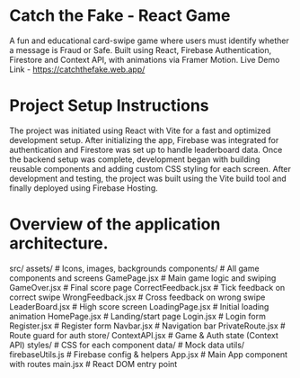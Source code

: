 # Catch the Fake - React Game
A fun and educational card-swipe game where users must identify whether a message is Fraud or Safe. Built using React, Firebase Authentication, Firestore and Context API, with animations via Framer Motion.
Live Demo Link - https://catchthefake.web.app/

# Project Setup Instructions
The project was initiated using React with Vite for a fast and optimized development setup. After initializing the app, Firebase was integrated for authentication and Firestore was set up to handle leaderboard data.
Once the backend setup was complete, development began with building reusable components and adding custom CSS styling for each screen.
After development and testing, the project was built using the Vite build tool and finally deployed using Firebase Hosting.

# Overview of the application architecture.
src/
assets/ # Icons, images, backgrounds
components/ # All game components and screens
GamePage.jsx # Main game logic and swiping
GameOver.jsx # Final score page
CorrectFeedback.jsx # Tick feedback on correct swipe
WrongFeedback.jsx # Cross feedback on wrong swipe
LeaderBoard.jsx # High score screen
LoadingPage.jsx # Initial loading animation
HomePage.jsx # Landing/start page
Login.jsx # Login form
Register.jsx # Register form
Navbar.jsx # Navigation bar
PrivateRoute.jsx # Route guard for auth
store/
ContextAPI.jsx # Game & Auth state (Context API)
styles/ # CSS for each component
data/ # Mock data
utils/
firebaseUtils.js # Firebase config & helpers
App.jsx # Main App component with routes
main.jsx # React DOM entry point
